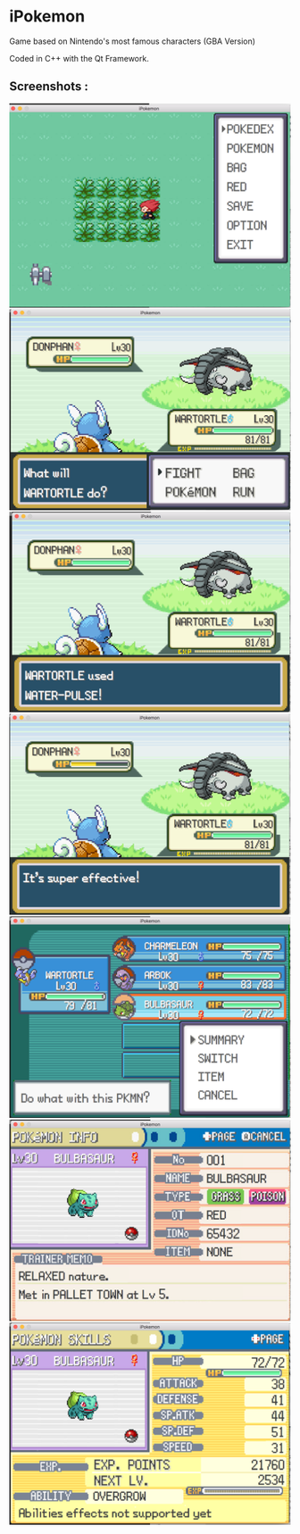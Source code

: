 # iPokemon
Game based on Nintendo's most famous characters (GBA Version)

Coded in C++ with the Qt Framework.

## Screenshots :
![alt tag](https://github.com/zirkis/iPokemon/blob/master/screenshots/5.png)
![alt tag](https://github.com/zirkis/iPokemon/blob/master/screenshots/2.png)
![alt tag](https://github.com/zirkis/iPokemon/blob/master/screenshots/3.png)
![alt tag](https://github.com/zirkis/iPokemon/blob/master/screenshots/4.png)
![alt tag](https://github.com/zirkis/iPokemon/blob/master/screenshots/9.png)
![alt tag](https://github.com/zirkis/iPokemon/blob/master/screenshots/7.png)
![alt tag](https://github.com/zirkis/iPokemon/blob/master/screenshots/8.png)
